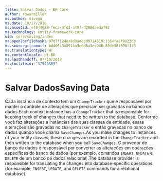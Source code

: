 ```yaml
---
title: Salvar Dados – EF Core
author: rowanmiller
ms.author: divega
ms.date: 10/27/2016
ms.assetid: ef044629-feca-4fd1-a48f-d208daedaf92
ms.technology: entity-framework-core
uid: core/saving/index
ms.openlocfilehash: 97d7f1248a8d0adeed9714619c1364fa8f9822db
ms.sourcegitcommit: bdd06c9a591ba5e6d6a3ec046c80de98f598f3f3
ms.translationtype: HT
ms.contentlocale: pt-BR
ms.lasthandoff: 07/10/2018
ms.locfileid: "37949389"
---
```

# <a name="saving-data"></a><span data-ttu-id="e97fe-102">Salvar Dados</span><span class="sxs-lookup"><span data-stu-id="e97fe-102">Saving Data</span></span>

<span data-ttu-id="e97fe-103">Cada instância de contexto tem um `ChangeTracker` que é responsável por manter o controle de alterações que precisam ser gravadas no banco de dados.</span><span class="sxs-lookup"><span data-stu-id="e97fe-103">Each context instance has a `ChangeTracker` that is responsible for keeping track of changes that need to be written to the database.</span></span> <span data-ttu-id="e97fe-104">Conforme você faz alterações a instâncias das suas classes de entidade, essas alterações são gravadas no `ChangeTracker` e então gravadas no banco de dados quando você chama `SaveChanges`.</span><span class="sxs-lookup"><span data-stu-id="e97fe-104">As you make changes to instances of your entity classes, these changes are recorded in the `ChangeTracker` and then written to the database when you call `SaveChanges`.</span></span> <span data-ttu-id="e97fe-105">O provedor de banco de dados é responsável por converter as alterações em operações específicas do banco de dados (por exemplo, comandos `INSERT`, `UPDATE` e `DELETE` de um banco de dados relacional).</span><span class="sxs-lookup"><span data-stu-id="e97fe-105">The database provider is responsible for translating the changes into database-specific operations (for example, `INSERT`, `UPDATE`, and `DELETE` commands for a relational database).</span></span>
